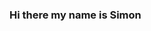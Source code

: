 ### Hi there my name is Simon

<!--
**sknaapen23/sknaapen23** is a ✨ _special_ ✨ repository because its `README.md` (this file) appears on your GitHub profile.

I am a senior in highschool
I am Dutch and Colombian

